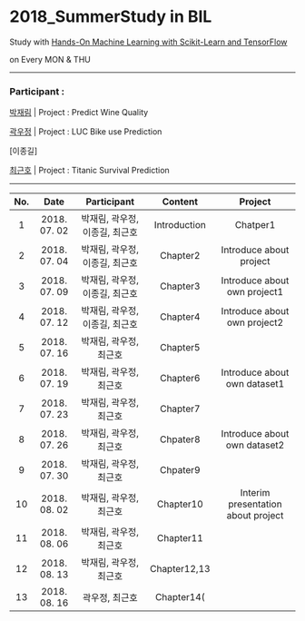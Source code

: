 # 2018_SummerStudy in BIL

Study with [Hands-On Machine Learning with Scikit-Learn and TensorFlow](http://shop.oreilly.com/product/0636920052289.do) 

on Every MON & THU
***

### Participant : 

[박재림](https://github.com/ParkJaeRim) | Project : Predict Wine Quality

[곽우정](https://github.com/kfriendship) | Project : LUC Bike use Prediction

[이종길]

[최근호](https://github.com/cgh2797) | Project : Titanic Survival Prediction

***

No. | Date | Participant | Content | Project
:---:|:---:|:---:|:---:|:---:
1 | 2018. 07. 02 | 박재림, 곽우정, 이종길, 최근호 | Introduction |Chatper1
2 | 2018. 07. 04 | 박재림, 곽우정, 이종길, 최근호 | Chapter2 | Introduce about project
3 | 2018. 07. 09 | 박재림, 곽우정, 이종길, 최근호 | Chapter3 | Introduce about own project1
4 | 2018. 07. 12 | 박재림, 곽우정, 이종길, 최근호 | Chapter4 | Introduce about own project2
5 | 2018. 07. 16 | 박재림, 곽우정, 최근호 | Chapter5
6 | 2018. 07. 19 | 박재림, 곽우정, 최근호 | Chapter6 | Introduce about own dataset1
7 | 2018. 07. 23 | 박재림, 곽우정, 최근호 | Chapter7
8 | 2018. 07. 26 | 박재림, 곽우정, 최근호 | Chpater8 | Introduce about own dataset2
9 | 2018. 07. 30 | 박재림, 곽우정, 최근호 | Chpater9
10 | 2018. 08. 02 | 박재림, 곽우정, 최근호 | Chapter10 | Interim presentation about project
11 | 2018. 08. 06 | 박재림, 곽우정, 최근호 | Chapter11 
12 | 2018. 08. 13 | 박재림, 곽우정, 최근호 | Chapter12,13
13 | 2018. 08. 16 | 곽우정, 최근호 | Chapter14(
